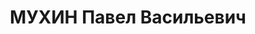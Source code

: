 ---
title: МУХИН Павел Васильевич
description: 'Род. в 1885, кандидат в члены ВКП(б) с 1930. Полковник, начальник 3-го
  отдела (военных сообщений) штаба Сибирского ВО

  Арестован 26.04.1937. Приговор: ВК ВС СССР, 17.06.1938 – ВМН. Расстрелян 1938'
---